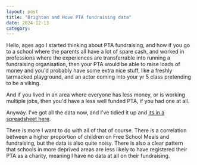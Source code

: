 ```yaml
---
layout: post
title: "Brighton and Hove PTA fundraising data"
date: 2024-12-13
category: 
---
```


Hello, ages ago I started thinking about PTA fundraising, and how if you go to a school where the parents all have a lot of spare cash, and worked in professions where the experiences are transferrable into running a fundraising organisation, then your PTA would be able to raise loads of money and you'd probably have some extra nice stuff, like a freshly tarmacked playground, and an actor coming into your yr 5 class pretending to be a viking.

And if you lived in an area where everyone has less money, or is working multiple jobs, then you'd have a less well funded PTA, if you had one at all.

Anyway. I've got all the data now, and I've tidied it up and [its in a spreadsheet here](https://docs.google.com/spreadsheets/d/1yKOOl9qIt2_QiHDpDvNpzUGpOI_l5zd7j7fz3auNBqk/edit?gid=171631505#gid=171631505).

There is more I want to do with all of that of course. There is a correlation between a higher proportion of children on Free School Meals and fundraising, but the data is also quite noisy. There is also a clear pattern that schools in more deprived areas are less likely to have registered their PTA as a charity, meaning I have no data at all on their fundraising.
